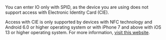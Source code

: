 You can enter IO only with SPID, as the device you are using does not support access with Electronic Identity Card (CIE). 

Access with CIE is only supported by devices with NFC technology and Android 6.0 or higher operating system or with iPhone 7 and above with iOS 13 or higher operating system. For more information, [visit this website](https://www.cartaidentita.interno.gov.it/en/citizens/log-in-with-cie/).
